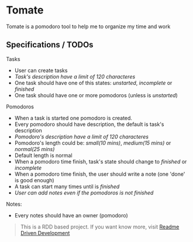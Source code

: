 # Tomate

Tomate is a pomodoro tool to help me to organize my time and work

## Specifications / TODOs
  Tasks

  + User can create tasks
  + _Task's description have a limit of 120 characteres_
  + One task should have one of this states: *unstarted*, *incomplete* or *finished*
  + One task should have one or more pomodoros (unless is *unstarted*)

  Pomodoros

  + When a task is started one pomodoro is created.
  + Every pomodoro should have description, the default is task's description
  + _Pomodoro's description have a limit of 120 characteres_
  + Pomodoro's length could be: *small(10 mins)*, *medium(15 mins)* or *normal(25 mins)*
  + Default length is normal
  + When a pomodoro time finish, task's state should change to *finished* or *incomplete*
  + When a pomodoro time finish, the user should write a note (one 'done' is good enough)
  + A task can start many times until is *finished*
  + _User can add notes even if the pomodoros is not finished_

Notes:

  +  Every notes should have an owner (pomodoro)

> This is a RDD based project. If you want know more, visit [Readme Driven Development](http://tom.preston-werner.com/2010/08/23/readme-driven-development.html)
